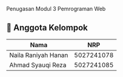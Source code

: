 Penugasan Modul 3 Pemrograman Web

## 👥 Anggota Kelompok

| Nama                     | NRP        |
| ------------------------ | ---------- |
| Naila Raniyah Hanan      | 5027241078 |
| Ahmad Syauqi Reza        | 5027241085 |

